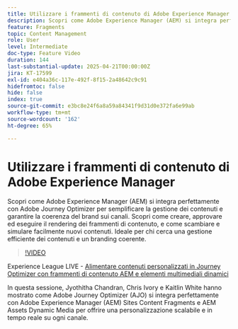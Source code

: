 ```yaml
---
title: Utilizzare i frammenti di contenuto di Adobe Experience Manager
description: Scopri come Adobe Experience Manager (AEM) si integra perfettamente con Adobe Journey Optimizer per semplificare la gestione dei contenuti e garantire la coerenza del brand sui canali. Scopri come creare, approvare ed eseguire il rendering dei frammenti di contenuto, e come scambiare e simulare facilmente nuovi contenuti. Ideale per chi cerca una gestione efficiente dei contenuti e un branding coerente.
feature: Fragments
topic: Content Management
role: User
level: Intermediate
doc-type: Feature Video
duration: 144
last-substantial-update: 2025-04-21T00:00:00Z
jira: KT-17599
exl-id: e404a36c-117e-492f-8f15-2a48642c9c91
hidefromtoc: false
hide: false
index: true
source-git-commit: e3bc8e24f6a8a59a84341f9d31d0e372fa6e99ab
workflow-type: tm+mt
source-wordcount: '162'
ht-degree: 65%

---
```


# Utilizzare i frammenti di contenuto di Adobe Experience Manager

Scopri come Adobe Experience Manager (AEM) si integra perfettamente con Adobe Journey Optimizer per semplificare la gestione dei contenuti e garantire la coerenza del brand sui canali. Scopri come creare, approvare ed eseguire il rendering dei frammenti di contenuto, e come scambiare e simulare facilmente nuovi contenuti. Ideale per chi cerca una gestione efficiente dei contenuti e un branding coerente.

>[!VIDEO](https://video.tv.adobe.com/v/3463130/?learn=on&enablevpops&captions=ita)

Experience League LIVE - [Alimentare contenuti personalizzati in Journey Optimizer con frammenti di contenuto AEM e elementi multimediali dinamici](https://experienceleague.adobe.com/it/docs/events/experience-league-live-recordings/episodes/exl-live-episode-07-31-25)

In questa sessione, Jyothitha Chandran, Chris Ivory e Kaitlin White hanno mostrato come Adobe Journey Optimizer (AJO) si integra perfettamente con Adobe Experience Manager (AEM) Sites Content Fragments e AEM Assets Dynamic Media per offrire una personalizzazione scalabile e in tempo reale su ogni canale.
